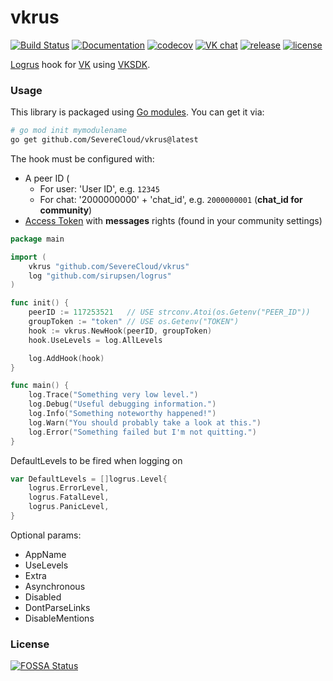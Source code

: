 # vkrus

[![Build Status](https://travis-ci.com/SevereCloud/vkrus.svg?branch=master)](https://travis-ci.com/SevereCloud/vkrus)
[![Documentation](https://godoc.org/github.com/SevereCloud/vkrus?status.svg)](https://pkg.go.dev/github.com/SevereCloud/vkrus)
[![codecov](https://codecov.io/gh/SevereCloud/vkrus/branch/master/graph/badge.svg)](https://codecov.io/gh/SevereCloud/vkrus)
[![VK chat](https://img.shields.io/badge/VK%20chat-%234a76a8.svg?logo=VK&logoColor=white)](https://vk.me/join/AJQ1d6Or8Q00Y_CSOESfbqGt)
[![release](https://img.shields.io/github/v/tag/SevereCloud/vkrus?label=release)](https://github.com/SevereCloud/vkrus/releases)
[![license](https://img.shields.io/github/license/SevereCloud/vkrus.svg?maxAge=2592000)](https://github.com/SevereCloud/vkrus/blob/master/LICENSE)

[Logrus](https://github.com/sirupsen/logrus) hook for [VK](https://vk.com) using [VKSDK](https://github.com/SevereCloud/vksdk).

### Usage

This library is packaged using [Go modules](https://github.com/golang/go/wiki/Modules). You can get it via:

```sh
# go mod init mymodulename
go get github.com/SevereCloud/vkrus@latest
```


The hook must be configured with:
- A peer ID (
  - For user: 'User ID', e.g. `12345`
  - For chat: '2000000000' + 'chat_id', e.g. `2000000001` (**chat_id for community**)
- [Access Token](https://vk.com/dev/access_token) with **messages** rights (found in your community settings)

```go
package main

import (
	vkrus "github.com/SevereCloud/vkrus"
	log "github.com/sirupsen/logrus"
)

func init() {
	peerID := 117253521   // USE strconv.Atoi(os.Getenv("PEER_ID"))
	groupToken := "token" // USE os.Getenv("TOKEN")
	hook := vkrus.NewHook(peerID, groupToken)
	hook.UseLevels = log.AllLevels

	log.AddHook(hook)
}

func main() {
	log.Trace("Something very low level.")
	log.Debug("Useful debugging information.")
	log.Info("Something noteworthy happened!")
	log.Warn("You should probably take a look at this.")
	log.Error("Something failed but I'm not quitting.")
}

```

DefaultLevels to be fired when logging on
```go
var DefaultLevels = []logrus.Level{
	logrus.ErrorLevel,
	logrus.FatalLevel,
	logrus.PanicLevel,
}
```

Optional params:

- AppName
- UseLevels
- Extra
- Asynchronous
- Disabled
- DontParseLinks
- DisableMentions

### License

[![FOSSA Status](https://app.fossa.io/api/projects/git%2Bgithub.com%2FSevereCloud%2Fvkrus.svg?type=large)](https://app.fossa.io/projects/git%2Bgithub.com%2FSevereCloud%2Fvkrus?ref=badge_large)